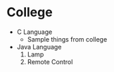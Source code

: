 # College
*  C Language
	* Sample things from college
*   Java Language
	1.  Lamp
	2.  Remote Control
